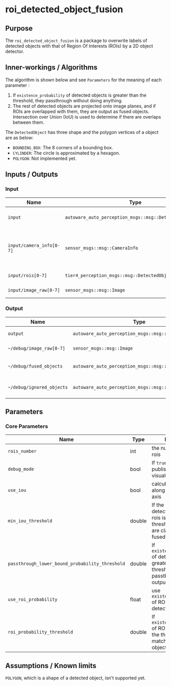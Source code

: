 # roi_detected_object_fusion

## Purpose

The `roi_detected_object_fusion` is a package to overwrite labels of detected objects with that of Region Of Interests (ROIs) by a 2D object detector.

## Inner-workings / Algorithms

The algorithm is shown below and see `Parameters` for the meaning of each parameter :

1. If `existence_probability` of detected objects is greater than the threshold, they passthrough without doing anything.
2. The rest of detected objects are projected onto image planes, and if ROIs are overlapped with them, they are output as fused objects. Intersection over Union (IoU) is used to determine if there are overlaps between them.

The `DetectedObject` has three shape and the polygon vertices of a object are as below:

- `BOUNDING_BOX`: The 8 corners of a bounding box.
- `CYLINDER`: The circle is approximated by a hexagon.
- `POLYGON`: Not implemented yet.

## Inputs / Outputs

### Input

| Name                     | Type                                                     | Description                                                |
| ------------------------ | -------------------------------------------------------- | ---------------------------------------------------------- |
| `input`                  | `autoware_auto_perception_msgs::msg::DetectedObjects`    | input detected objects                                     |
| `input/camera_info[0-7]` | `sensor_msgs::msg::CameraInfo`                           | camera information to project 3d points onto image planes. |
| `input/rois[0-7]`        | `tier4_perception_msgs::msg::DetectedObjectsWithFeature` | ROIs from each image.                                      |
| `input/image_raw[0-7]`   | `sensor_msgs::msg::Image`                                | images for visualization.                                  |

### Output

| Name                      | Type                                                  | Description                |
| ------------------------- | ----------------------------------------------------- | -------------------------- |
| `output`                  | `autoware_auto_perception_msgs::msg::DetectedObjects` | detected objects           |
| `~/debug/image_raw[0-7]`  | `sensor_msgs::msg::Image`                             | images for visualization,  |
| `~/debug/fused_objects`   | `autoware_auto_perception_msgs::msg::DetectedObjects` | fused detected objects     |
| `~/debug/ignored_objects` | `autoware_auto_perception_msgs::msg::DetectedObjects` | not fused detected objects |

## Parameters

### Core Parameters

| Name                                            | Type   | Description                                                                                                  |
| ----------------------------------------------- | ------ | ------------------------------------------------------------------------------------------------------------ |
| `rois_number`                                   | int    | the number of input rois                                                                                     |
| `debug_mode`                                    | bool   | If `true`, subscribe and publish images for visualization.                                                   |
| `use_iou`                                       | bool   | calculate IoU both along x-axis and y-axis                                                                   |
| `min_iou_threshold`                             | double | If the iou between detected objects and rois is greater than threshold, the objects are classified as fused. |
| `passthrough_lower_bound_probability_threshold` | double | If `existence_probability` of detected objects is greater than the threshold, they passthrough as outputs    |
| `use_roi_probability`                           | float  | use `existence_probability` of ROIs to match with detected objects                                           |
| `roi_probability_threshold`                     | double | If `existence_probability` of ROIs is greater than the threshold, matched detected objects are output        |

## Assumptions / Known limits

`POLYGON`, which is a shape of a detected object, isn't supported yet.
